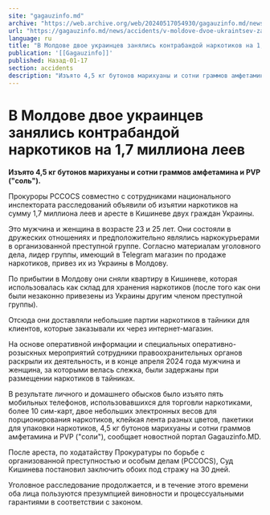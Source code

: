 ```yaml
---
site: "gagauzinfo.md"
archive: "https://web.archive.org/web/20240517054930/gagauzinfo.md/news/accidents/v-moldove-dvoe-ukraintsev-zanyalis-kontrabandoi-narkotikov-na-17-milliona-leev"
url: "https://gagauzinfo.md/news/accidents/v-moldove-dvoe-ukraintsev-zanyalis-kontrabandoi-narkotikov-na-17-milliona-leev"
language: ru
title: "В Молдове двое украинцев занялись контрабандой наркотиков на 1,7 миллиона леев"
publication: '[[Gagauzinfo]]'
published: Назад-01-17
section: accidents
description: "Изъято 4,5 кг бутонов марихуаны и сотни граммов амфетамина и PVP (\"соль\")."
---
```


# В Молдове двое украинцев занялись контрабандой наркотиков на 1,7 миллиона леев

**Изъято 4,5 кг бутонов марихуаны и сотни граммов амфетамина и PVP ("соль").**

Прокуроры PCCOCS совместно с сотрудниками национального инспектората расследований объявили об изъятии наркотиков на сумму 1,7 миллиона леев и аресте в Кишиневе двух граждан Украины.

Это мужчина и женщина в возрасте 23 и 25 лет. Они состояли в дружеских отношениях и предположительно являлись наркокурьерами в организованной преступной группе. Согласно материалам уголовного дела, лидер группы, имеющий в Telegram магазин по продаже наркотиков, привез их из Украины в Молдову.

По прибытии в Молдову они сняли квартиру в Кишиневе, которая использовалась как склад для хранения наркотиков (после того как они были незаконно привезены из Украины другим членом преступной группы).

Отсюда они доставляли небольшие партии наркотиков в тайники для клиентов, которые заказывали их через интернет-магазин.

На основе оперативной информации и специальных оперативно-розыскных мероприятий сотрудники правоохранительных органов раскрыли их деятельность, и в конце апреля 2024 года мужчина и женщина, за которыми велась слежка, были задержаны при размещении наркотиков в тайниках.

В результате личного и домашнего обысков было изъято пять мобильных телефонов, использовавшихся для торговли наркотиками, более 10 сим-карт, двое небольших электронных весов для порционирования наркотиков, клейкая лента разных цветов, пакетики для упаковки наркотиков, 4,5 кг бутонов марихуаны и сотни граммов амфетамина и PVP ("соли"), сообщает новостной портал Gagauzinfo.MD.

После ареста, по ходатайству Прокуратуры по борьбе с организованной преступностью и особым делам (PCCOCS), Суд Кишинева постановил заключить обоих под стражу на 30 дней.

Уголовное расследование продолжается, и в течение этого времени оба лица пользуются презумпцией виновности и процессуальными гарантиями в соответствии с законом.
